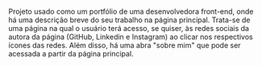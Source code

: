 Projeto usado como um portfólio de uma desenvolvedora front-end, onde há uma descrição breve do seu trabalho na página principal. Trata-se de uma página na qual o usuário terá acesso, se quiser, às redes sociais da autora da página (GitHub, Linkedin e Instagram) ao clicar nos respectivos ícones das redes. 
Além disso, há uma abra "sobre mim" que pode ser acessada a partir da página principal. 

